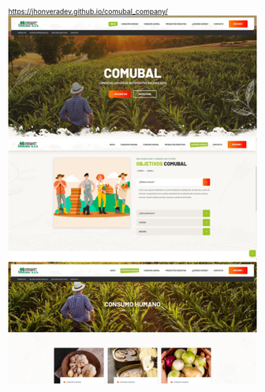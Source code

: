 https://jhonveradev.github.io/comubal_company/
![](capturas/captura-01.JPG)
![](capturas/captura-02.JPG)
![](capturas/captura-03.JPG)
